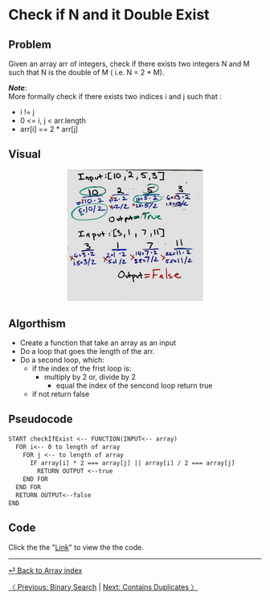 # Check if N and it Double Exist

## Problem 
Given an array arr of integers, check if there exists two integers N and M such that N is the double of M ( i.e. N = 2 * M).

__*Note*__:<br>
More formally check if there exists two indices i and j such that :

* i != j
* 0 <= i, j < arr.length
* arr[i] == 2 * arr[j]

## Visual
<p align="center">
<img src="Ifexist.jpg"  width="270" >
</p>

## Algorthism

* Create a function that take an array as an input
* Do a loop that goes the length of the arr.
* Do a second loop, which:
  * if the index of the frist loop is:
     * multiply by  2 or, divide by 2
        * equal the index of the sencond loop return true
  * if not return false

## Pseudocode
  ````
  START checkIfExist <-- FUNCTION(INPUT<-- array)
    FOR i<-- 0 to length of array
      FOR j <-- to length of array
        IF array[i] * 2 === array[j] || array[i] / 2 === array[j]
          RETURN OUTPUT <--true
      END FOR
    END FOR
    RETURN OUTPUT<--false
  END
  ````
## Code 
 Click the the "[Link](checkIfExist.js)" to view the the code. 

 <hr>

[⏎ Back to Array index ](../README.md) 

[〈 Previous: Binary Search](../binarySearch/README.md) | [Next: Contains Duplicates 〉](../containsDuplicates/README.md)